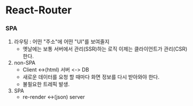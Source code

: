 # React-Router

### SPA

1. 라우팅 : 어떤 "주소"에 어떤 "UI"를 보여줄지
   - 옛날에는 보통 서버에서 관리(SSR)하는 로직 이제는 클라이언트가 관리(CSR)한다.
2. non-SPA
   - Client <->(html) 서버 <-> DB
   - 새로운 데이터를 요청 할 때마다 화면 정보를 다시 받아와야 한다.
   - 불필요한 트레픽 발생.
3. SPA
   - re-render <->(json) server
